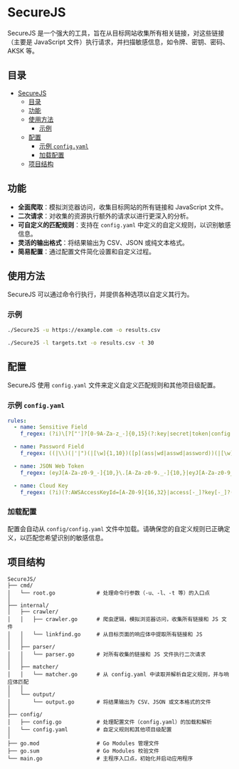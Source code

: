 # SecureJS

SecureJS 是一个强大的工具，旨在从目标网站收集所有相关链接，对这些链接（主要是 JavaScript 文件）执行请求，并扫描敏感信息，如令牌、密钥、密码、AKSK 等。

## 目录

- [SecureJS](#securejs)
  - [目录](#目录)
  - [功能](#功能)
  - [使用方法](#使用方法)
    - [示例](#示例)
  - [配置](#配置)
    - [示例 `config.yaml`](#示例-configyaml)
    - [加载配置](#加载配置)
  - [项目结构](#项目结构)

## 功能

- **全面爬取**：模拟浏览器访问，收集目标网站的所有链接和 JavaScript 文件。
- **二次请求**：对收集的资源执行额外的请求以进行更深入的分析。
- **可自定义的匹配规则**：支持在 `config.yaml` 中定义的自定义规则，以识别敏感信息。
- **灵活的输出格式**：将结果输出为 CSV、JSON 或纯文本格式。
- **简易配置**：通过配置文件简化设置和自定义过程。

## 使用方法

SecureJS 可以通过命令行执行，并提供各种选项以自定义其行为。

### 示例

```bash
./SecureJS -u https://example.com -o results.csv
```
```bash
./SecureJS -l targets.txt -o results.csv -t 30
```

## 配置

SecureJS 使用 `config.yaml` 文件来定义自定义匹配规则和其他项目级配置。

### 示例 `config.yaml`

```yaml
rules:
  - name: Sensitive Field
    f_regex: (?i)\[?["']?[0-9A-Za-z_-]{0,15}(?:key|secret|token|config|auth|access|admin|ticket)[0-9A-Za-z_-]{0,15}["']?\]?\s*(?:=|:|\)\.val\()\s*\[?\{?["']([^"']{8,100})["']?(?::|,)?

  - name: Password Field
    f_regex: ((|\\)(|'|")(|[\w]{1,10})([p](ass|wd|asswd|assword))(|[\w]{1,10})(|\\)(|'|")(:|=|\)\.val\()(|)(|\\)('|")([^'"]+?)(|\\)('|")(|,|\)))

  - name: JSON Web Token
    f_regex: (eyJ[A-Za-z0-9_-]{10,}\.[A-Za-z0-9._-]{10,}|eyJ[A-Za-z0-9_\/+-]{10,}\.[A-Za-z0-9._\/+-]{10,})

  - name: Cloud Key
    f_regex: (?i)(?:AWSAccessKeyId=[A-Z0-9]{16,32}|access[-_]?key[-_]?(?:id|secret)|LTAI[a-z0-9]{12,20})
```

### 加载配置

配置会自动从 `config/config.yaml` 文件中加载。请确保您的自定义规则已正确定义，以匹配您希望识别的敏感信息。

## 项目结构

```
SecureJS/
├── cmd/
│   └── root.go             # 处理命令行参数（-u、-l、-t 等）的入口点
│
├── internal/
│   ├── crawler/
│   │   ├── crawler.go      # 爬虫逻辑，模拟浏览器访问，收集所有链接和 JS 文件
│   │   └── linkfind.go     # 从目标页面的响应体中提取所有链接和 JS
│   │
│   ├── parser/
│   │   └── parser.go       # 对所有收集的链接和 JS 文件执行二次请求
│   │
│   ├── matcher/
│   │   └── matcher.go      # 从 config.yaml 中读取并解析自定义规则，并与响应体匹配
│   │
│   └── output/
│       └── output.go       # 将结果输出为 CSV、JSON 或文本格式的文件
│
├── config/
│   ├── config.go           # 处理配置文件（config.yaml）的加载和解析
│   └── config.yaml         # 自定义规则和其他项目级配置
│
├── go.mod                  # Go Modules 管理文件
├── go.sum                  # Go Modules 校验文件
└── main.go                 # 主程序入口点，初始化并启动应用程序
```